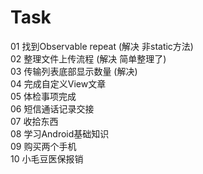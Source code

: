 # Task
01 找到Observable repeat (解决 非static方法)<br>
02 整理文件上传流程 (解决 简单整理了)<br>
03 传输列表底部显示数量 (解决)<br>
04 完成自定义View文章 <br>
05 体检事项完成 <br>
06 短信通话记录交接 <br>
07 收拾东西 <br>
08 学习Android基础知识 <br>
09 购买两个手机 <br>
10 小毛豆医保报销 <br>
